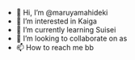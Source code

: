 - 👋 Hi, I’m @maruyamahideki
- 👀 I’m interested in Kaiga
- 🌱 I’m currently learning Suisei
- 💞️ I’m looking to collaborate on as
- 📫 How to reach me bb

<!---
maruyamahideki/maruyamahideki is a  special  repository because its `README.md` (this file) appears on your GitHub profile.
You can click the Preview link to hmaruyama503@gmail.com take a look at your changes.
--->
